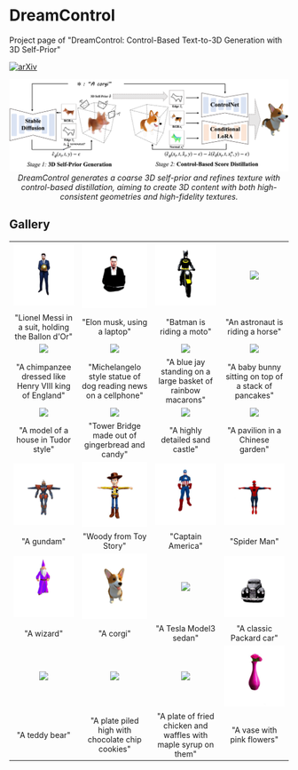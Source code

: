 # DreamControl

Project page of "DreamControl: Control-Based Text-to-3D Generation with 3D Self-Prior"

[![arXiv](https://img.shields.io/badge/arXiv-2312.06439-b31b1b.svg)](https://arxiv.org/abs/2312.06439)

<p align="center">
<img src="./assets/overview.png" width="1080px"/> 
<br>
<em>DreamControl generates a coarse 3D self-prior and refines texture with control-based distillation, aiming to create 3D content with both high-consistent geometries and high-fidelity textures.</em>
</p>


## Gallery
<table class="center">
<tr>
  <td width=20% align="center"><img src="./assets/videos/1.gif" raw=true></td>
  <td width=20% align="center"><img src="./assets/videos/2.gif" raw=true></td>
  <td width=20% align="center"><img src="./assets/videos/3.gif" raw=true></td>
  <td width=20% align="center"><img src="./assets/videos/4.gif" raw=true></td>
</tr>
<tr>
  <td width=20% align="center">"Lionel Messi in a suit, holding the Ballon d'Or"</td>
  <td width=20% align="center">"Elon musk, using a laptop"</td>
  <td width=20% align="center">"Batman is riding a moto"</td>
  <td width=20% align="center">"An astronaut is riding a horse"</td>
</tr>
<tr>
  <td width=20% align="center"><img src="./assets/videos/5.gif" raw=true></td>
  <td width=20% align="center"><img src="./assets/videos/6.gif" raw=true></td>
  <td width=20% align="center"><img src="./assets/videos/7.gif" raw=true></td>
  <td width=20% align="center"><img src="./assets/videos/8.gif" raw=true></td>
</tr>
<tr>
  <td width=20% align="center">"A chimpanzee dressed like Henry VIII king of England"</td>
  <td width=20% align="center">"Michelangelo style statue of dog reading news on a cellphone"</td>
  <td width=20% align="center">"A blue jay standing on a large basket of rainbow macarons"</td>
  <td width=20% align="center">"A baby bunny sitting on top of a stack of pancakes"</td>
</tr>
<tr>
  <td width=20% align="center"><img src="./assets/videos/9.gif" raw=true></td>
  <td width=20% align="center"><img src="./assets/videos/10.gif" raw=true></td>
  <td width=20% align="center"><img src="./assets/videos/11.gif" raw=true></td>
  <td width=20% align="center"><img src="./assets/videos/12.gif" raw=true></td>
</tr>
<tr>
  <td width=20% align="center">"A model of a house in Tudor style"</td>
  <td width=20% align="center">"Tower Bridge made out of gingerbread and candy"</td>
  <td width=20% align="center">"A highly detailed sand castle"</td>
  <td width=20% align="center">"A pavilion in a Chinese garden"</td>
</tr>
<tr>
  <td width=20% align="center"><img src="./assets/videos/13.gif" raw=true></td>
  <td width=20% align="center"><img src="./assets/videos/14.gif" raw=true></td>
  <td width=20% align="center"><img src="./assets/videos/15.gif" raw=true></td>
  <td width=20% align="center"><img src="./assets/videos/16.gif" raw=true></td>
</tr>
<tr>
  <td width=20% align="center">"A gundam"</td>
  <td width=20% align="center">"Woody from Toy Story"</td>
  <td width=20% align="center">"Captain America"</td>
  <td width=20% align="center">"Spider Man"</td>
</tr>
<tr>
  <td width=20% align="center"><img src="./assets/videos/17.gif" raw=true></td>
  <td width=20% align="center"><img src="./assets/videos/18.gif" raw=true></td>
  <td width=20% align="center"><img src="./assets/videos/19.gif" raw=true></td>
  <td width=20% align="center"><img src="./assets/videos/20.gif" raw=true></td>
</tr>
<tr>
  <td width=20% align="center">"A wizard"</td>
  <td width=20% align="center">"A corgi"</td>
  <td width=20% align="center">"A Tesla Model3 sedan"</td>
  <td width=20% align="center">"A classic Packard car"</td>
</tr>
<tr>
  <td width=20% align="center"><img src="./assets/videos/21.gif" raw=true></td>
  <td width=20% align="center"><img src="./assets/videos/22.gif" raw=true></td>
  <td width=20% align="center"><img src="./assets/videos/23.gif" raw=true></td>
  <td width=20% align="center"><img src="./assets/videos/24.gif" raw=true></td>
</tr>
<tr>
  <td width=20% align="center">"A teddy bear"</td>
  <td width=20% align="center">"A plate piled high with chocolate chip cookies"</td>
  <td width=20% align="center">"A plate of fried chicken and waffles with maple syrup on them"</td>
  <td width=20% align="center">"A vase with pink flowers"</td>
</tr>
</table>
